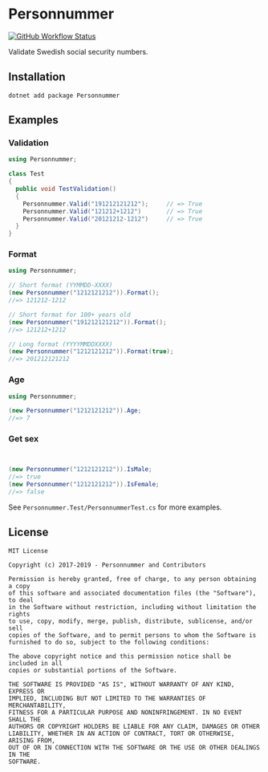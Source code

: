 # Personnummer

[![GitHub Workflow Status](https://img.shields.io/github/workflow/status/personnummer/csharp/Test)](https://github.com/personnummer/csharp/actions)

Validate Swedish social security numbers.

## Installation

```
dotnet add package Personnummer
```

## Examples

### Validation

```csharp
using Personnummer;

class Test 
{
  public void TestValidation() 
  {
    Personnummer.Valid("191212121212");     // => True
    Personnummer.Valid("121212+1212")       // => True
    Personnummer.Valid("20121212-1212")     // => True
  }
}
```

### Format

```csharp
using Personnummer;

// Short format (YYMMDD-XXXX)
(new Personnummer("1212121212")).Format();
//=> 121212-1212

// Short format for 100+ years old
(new Personnummer("191212121212")).Format();
//=> 121212+1212

// Long format (YYYYMMDDXXXX)
(new Personnummer("1212121212")).Format(true);
//=> 201212121212
```

### Age

```csharp
using Personnummer;

(new Personnummer("1212121212")).Age;
//=> 7
```

### Get sex

```csharp


(new Personnummer("1212121212")).IsMale;
//=> true
(new Personnummer("1212121212")).IsFemale;
//=> false
```

See `Personnummer.Test/PersonnummerTest.cs` for more examples.

## License

```
MIT License

Copyright (c) 2017-2019 - Personnummer and Contributors

Permission is hereby granted, free of charge, to any person obtaining a copy
of this software and associated documentation files (the "Software"), to deal
in the Software without restriction, including without limitation the rights
to use, copy, modify, merge, publish, distribute, sublicense, and/or sell
copies of the Software, and to permit persons to whom the Software is
furnished to do so, subject to the following conditions:

The above copyright notice and this permission notice shall be included in all
copies or substantial portions of the Software.

THE SOFTWARE IS PROVIDED "AS IS", WITHOUT WARRANTY OF ANY KIND, EXPRESS OR
IMPLIED, INCLUDING BUT NOT LIMITED TO THE WARRANTIES OF MERCHANTABILITY,
FITNESS FOR A PARTICULAR PURPOSE AND NONINFRINGEMENT. IN NO EVENT SHALL THE
AUTHORS OR COPYRIGHT HOLDERS BE LIABLE FOR ANY CLAIM, DAMAGES OR OTHER
LIABILITY, WHETHER IN AN ACTION OF CONTRACT, TORT OR OTHERWISE, ARISING FROM,
OUT OF OR IN CONNECTION WITH THE SOFTWARE OR THE USE OR OTHER DEALINGS IN THE
SOFTWARE.

```
